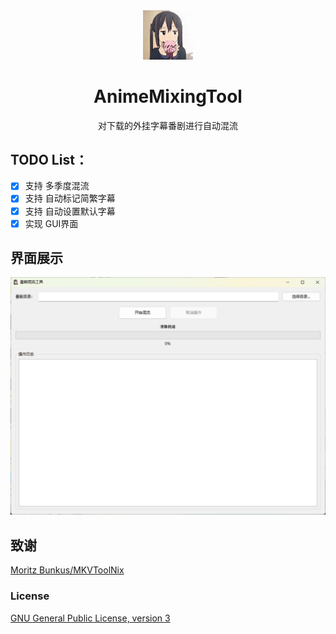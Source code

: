 <div align="center">

<a>
    <img src="./res/logo.jpg" alt="logo" title="logo" width="80"/>
</a>

# AnimeMixingTool
对下载的外挂字幕番剧进行自动混流
</div>

## **TODO List**：  
- [x] 支持 多季度混流
- [x] 支持 自动标记简繁字幕
- [x] 支持 自动设置默认字幕
- [x] 实现 GUI界面

## 界面展示

![README](./res/README.png)

## 致谢

[Moritz Bunkus/MKVToolNix](https://gitlab.com/mbunkus/mkvtoolnix)

### License

[GNU General Public License, version 3](LICENSE)
